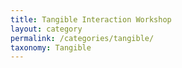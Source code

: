 ```yaml
---
title: Tangible Interaction Workshop
layout: category
permalink: /categories/tangible/
taxonomy: Tangible
---
```

